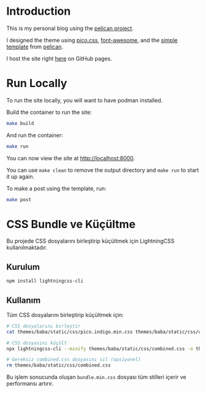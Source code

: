 # Introduction

This is my personal blog using the [pelican project](https://docs.getpelican.com/en/latest/).

I designed the theme using [pico.css](https://picocss.com/), [font-awesome](https://fontawesome.com/), and the [simple template](https://github.com/getpelican/pelican/tree/master/pelican/themes/simple/templates) from [pelican](https://docs.getpelican.com/en/latest/).

I host the site right [here](https://yuceltoluyag.github.io) on GitHub pages.

# Run Locally

To run the site locally, you will want to have podman installed.

Build the container to run the site:

```bash
make build
```

And run the container:

```bash
make run
```

You can now view the site at [http://localhost:8000](http://localhost:8000).

You can use `make clean` to remove the output directory and `make run` to start it up again.

To make a post using the template, run:

```bash
make post
```

# CSS Bundle ve Küçültme

Bu projede CSS dosyalarını birleştirip küçültmek için LightningCSS kullanılmaktadır.

## Kurulum

```bash
npm install lightningcss-cli
```

## Kullanım

Tüm CSS dosyalarını birleştirip küçültmek için:

```bash
# CSS dosyalarını birleştir
cat themes/baba/static/css/pico.indigo.min.css themes/baba/static/css/custom.css themes/baba/static/css/modern-styles.css themes/baba/static/css/pygments.css themes/baba/static/css/copy.css themes/baba/static/css/toc.css themes/baba/static/css/language-switcher.css themes/baba/static/css/social-share.css themes/baba/static/css/back-to-top.css themes/baba/static/css/donate.css themes/baba/static/css/tags.css themes/baba/static/css/video.css > themes/baba/static/css/combined.css

# CSS dosyasını küçült
npx lightningcss-cli --minify themes/baba/static/css/combined.css -o themes/baba/static/css/bundle.min.css

# Gereksiz combined.css dosyasını sil (opsiyonel)
rm themes/baba/static/css/combined.css
```

Bu işlem sonucunda oluşan `bundle.min.css` dosyası tüm stilleri içerir ve performansı artırır.
